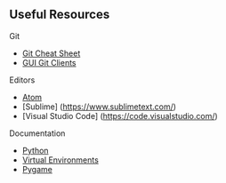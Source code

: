 ## Useful Resources

Git
 * [Git Cheat Sheet](https://www.git-tower.com/blog/git-cheat-sheet/)
 * [GUI Git Clients](https://git-scm.com/download/gui/windows)

Editors
 * [Atom](https://atom.io/)
 * [Sublime] (https://www.sublimetext.com/)
 * [Visual Studio Code] (https://code.visualstudio.com/)

Documentation
 * [Python](https://docs.python.org/3/)
 * [Virtual Environments](https://docs.python-guide.org/dev/virtualenvs/)
 * [Pygame](https://www.pygame.org/docs/)
